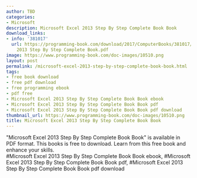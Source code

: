 ```yaml
---
author: TBD
categories:
- Microsoft
description: Microsoft Excel 2013 Step By Step Complete Book Book
download_links:
- info: '381017'
  url: https://programming-book.com/download/2017/ComputerBooks/381017/Microsoft Excel
    2013 Step By Step Complete Book.pdf
image: https://www.programming-book.com/doc-images/10510.png
layout: post
permalink: /microsoft-excel-2013-step-by-step-complete-book-book.html
tags:
- free book download
- free pdf download
- free programming ebook
- pdf free
- Microsoft Excel 2013 Step By Step Complete Book Book ebook
- Microsoft Excel 2013 Step By Step Complete Book Book pdf
- Microsoft Excel 2013 Step By Step Complete Book Book pdf download
thumbnail_url: https://www.programming-book.com/doc-images/10510.png
title: Microsoft Excel 2013 Step By Step Complete Book Book
---
```


 
<div class="item-desc text-justify">
  "Microsoft Excel 2013 Step By Step Complete Book Book" is available in PDF format. This books is free to download. Learn from this free book and enhance your skills.
  <br>
  #Microsoft Excel 2013 Step By Step Complete Book Book ebook, #Microsoft Excel 2013 Step By Step Complete Book Book pdf, #Microsoft Excel 2013 Step By Step Complete Book Book pdf download
</div>